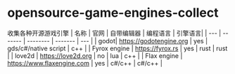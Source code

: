 # opensource-game-engines-collect
收集各种开源游戏引擎
| 名称  | 官网 | 自带编辑器 | 编程语言 | 引擎语言|
| --- | ------- | -------- | ------- | --- |
| godot|  https://godotengine.org | yes | gds/c#/native script | c++ |
| Fyrox engine | https://fyrox.rs | yes | rust | rust |
| love2d | https://love2d.org | no | lua | c++ |
| Flax engine | https://www.flaxengine.com | yes | c#/c++ | c#/c++ |
